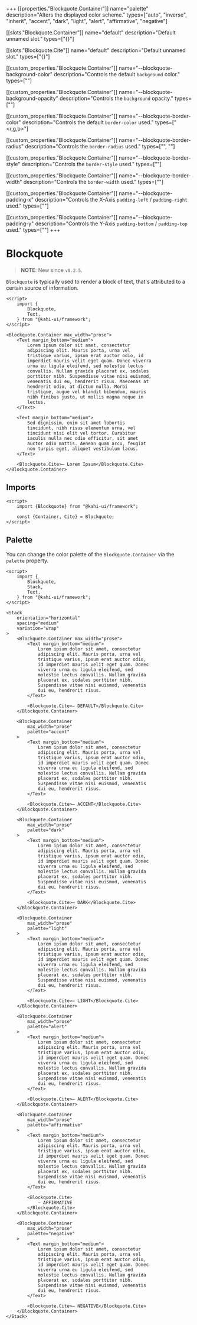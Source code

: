 +++
[[properties."Blockquote.Container"]]
name="palette"
description="Alters the displayed color scheme."
types=["auto", "inverse", "inherit", "accent", "dark", "light", "alert", "affirmative", "negative"]

[[slots."Blockquote.Container"]]
name="default"
description="Default unnamed slot."
types=["{}"]

[[slots."Blockquote.Cite"]]
name="default"
description="Default unnamed slot."
types=["{}"]

[[custom_properties."Blockquote.Container"]]
name="--blockquote-background-color"
description="Controls the default `background` color."
types=["<alpha-value>"]

[[custom_properties."Blockquote.Container"]]
name="--blockquote-background-opacity"
description="Controls the `background` opacity."
types=["<alpha-value>"]

[[custom_properties."Blockquote.Container"]]
name="--blockquote-border-color"
description="Controls the default `border-color` used."
types=["<r,g,b>"]

[[custom_properties."Blockquote.Container"]]
name="--blockquote-border-radius"
description="Controls the `border-radius` used."
types=["<length>", "<percentage>"]

[[custom_properties."Blockquote.Container"]]
name="--blockquote-border-style"
description="Controls the `border-style` used."
types=["<line-style>"]

[[custom_properties."Blockquote.Container"]]
name="--blockquote-border-width"
description="Controls the `border-width` used."
types=["<length>"]

[[custom_properties."Blockquote.Container"]]
name="--blockquote-padding-x"
description="Controls the X-Axis `padding-left` / `padding-right` used."
types=["<length>"]

[[custom_properties."Blockquote.Container"]]
name="--blockquote-padding-y"
description="Controls the Y-Axis `padding-bottom` / `padding-top` used."
types=["<length>"]
+++

# Blockquote

> **NOTE**: New since `v0.2.5`.

`Blockquote` is typically used to render a block of text, that's attributed to a certain source of information.

```svelte {title="Blockquote Preview" mode="repl"}
<script>
    import {
        Blockquote,
        Text,
    } from "@kahi-ui/framework";
</script>

<Blockquote.Container max_width="prose">
    <Text margin_bottom="medium">
        Lorem ipsum dolor sit amet, consectetur
        adipiscing elit. Mauris porta, urna vel
        tristique varius, ipsum erat auctor odio, id
        imperdiet mauris velit eget quam. Donec viverra
        urna eu ligula eleifend, sed molestie lectus
        convallis. Nullam gravida placerat ex, sodales
        porttitor nibh. Suspendisse vitae nisi euismod,
        venenatis dui eu, hendrerit risus. Maecenas at
        hendrerit odio, at dictum nulla. Morbi
        tristique, augue vel blandit bibendum, mauris
        nibh finibus justo, ut mollis magna neque in
        lectus.
    </Text>

    <Text margin_bottom="medium">
        Sed dignissim, enim sit amet lobortis
        tincidunt, nibh risus elementum urna, vel
        tincidunt nisi elit vel tortor. Curabitur
        iaculis nulla nec odio efficitur, sit amet
        auctor odio mattis. Aenean quam arcu, feugiat
        non turpis eget, aliquet vestibulum lacus.
    </Text>

    <Blockquote.Cite>— Lorem Ipsum</Blockquote.Cite>
</Blockquote.Container>
```

## Imports

```svelte {title="Blockquote Imports"}
<script>
    import {Blockquote} from "@kahi-ui/framework";

    const {Container, Cite} = Blockquote;
</script>
```

## Palette

You can change the color palette of the `Blockquote.Container` via the `palette` property.

```svelte {title="Blockquote Palette" mode="repl"}
<script>
    import {
        Blockquote,
        Stack,
        Text,
    } from "@kahi-ui/framework";
</script>

<Stack
    orientation="horizontal"
    spacing="medium"
    variation="wrap"
>
    <Blockquote.Container max_width="prose">
        <Text margin_bottom="medium">
            Lorem ipsum dolor sit amet, consectetur
            adipiscing elit. Mauris porta, urna vel
            tristique varius, ipsum erat auctor odio,
            id imperdiet mauris velit eget quam. Donec
            viverra urna eu ligula eleifend, sed
            molestie lectus convallis. Nullam gravida
            placerat ex, sodales porttitor nibh.
            Suspendisse vitae nisi euismod, venenatis
            dui eu, hendrerit risus.
        </Text>

        <Blockquote.Cite>— DEFAULT</Blockquote.Cite>
    </Blockquote.Container>

    <Blockquote.Container
        max_width="prose"
        palette="accent"
    >
        <Text margin_bottom="medium">
            Lorem ipsum dolor sit amet, consectetur
            adipiscing elit. Mauris porta, urna vel
            tristique varius, ipsum erat auctor odio,
            id imperdiet mauris velit eget quam. Donec
            viverra urna eu ligula eleifend, sed
            molestie lectus convallis. Nullam gravida
            placerat ex, sodales porttitor nibh.
            Suspendisse vitae nisi euismod, venenatis
            dui eu, hendrerit risus.
        </Text>

        <Blockquote.Cite>— ACCENT</Blockquote.Cite>
    </Blockquote.Container>

    <Blockquote.Container
        max_width="prose"
        palette="dark"
    >
        <Text margin_bottom="medium">
            Lorem ipsum dolor sit amet, consectetur
            adipiscing elit. Mauris porta, urna vel
            tristique varius, ipsum erat auctor odio,
            id imperdiet mauris velit eget quam. Donec
            viverra urna eu ligula eleifend, sed
            molestie lectus convallis. Nullam gravida
            placerat ex, sodales porttitor nibh.
            Suspendisse vitae nisi euismod, venenatis
            dui eu, hendrerit risus.
        </Text>

        <Blockquote.Cite>— DARK</Blockquote.Cite>
    </Blockquote.Container>

    <Blockquote.Container
        max_width="prose"
        palette="light"
    >
        <Text margin_bottom="medium">
            Lorem ipsum dolor sit amet, consectetur
            adipiscing elit. Mauris porta, urna vel
            tristique varius, ipsum erat auctor odio,
            id imperdiet mauris velit eget quam. Donec
            viverra urna eu ligula eleifend, sed
            molestie lectus convallis. Nullam gravida
            placerat ex, sodales porttitor nibh.
            Suspendisse vitae nisi euismod, venenatis
            dui eu, hendrerit risus.
        </Text>

        <Blockquote.Cite>— LIGHT</Blockquote.Cite>
    </Blockquote.Container>

    <Blockquote.Container
        max_width="prose"
        palette="alert"
    >
        <Text margin_bottom="medium">
            Lorem ipsum dolor sit amet, consectetur
            adipiscing elit. Mauris porta, urna vel
            tristique varius, ipsum erat auctor odio,
            id imperdiet mauris velit eget quam. Donec
            viverra urna eu ligula eleifend, sed
            molestie lectus convallis. Nullam gravida
            placerat ex, sodales porttitor nibh.
            Suspendisse vitae nisi euismod, venenatis
            dui eu, hendrerit risus.
        </Text>

        <Blockquote.Cite>— ALERT</Blockquote.Cite>
    </Blockquote.Container>

    <Blockquote.Container
        max_width="prose"
        palette="affirmative"
    >
        <Text margin_bottom="medium">
            Lorem ipsum dolor sit amet, consectetur
            adipiscing elit. Mauris porta, urna vel
            tristique varius, ipsum erat auctor odio,
            id imperdiet mauris velit eget quam. Donec
            viverra urna eu ligula eleifend, sed
            molestie lectus convallis. Nullam gravida
            placerat ex, sodales porttitor nibh.
            Suspendisse vitae nisi euismod, venenatis
            dui eu, hendrerit risus.
        </Text>

        <Blockquote.Cite>
            — AFFIRMATIVE
        </Blockquote.Cite>
    </Blockquote.Container>

    <Blockquote.Container
        max_width="prose"
        palette="negative"
    >
        <Text margin_bottom="medium">
            Lorem ipsum dolor sit amet, consectetur
            adipiscing elit. Mauris porta, urna vel
            tristique varius, ipsum erat auctor odio,
            id imperdiet mauris velit eget quam. Donec
            viverra urna eu ligula eleifend, sed
            molestie lectus convallis. Nullam gravida
            placerat ex, sodales porttitor nibh.
            Suspendisse vitae nisi euismod, venenatis
            dui eu, hendrerit risus.
        </Text>

        <Blockquote.Cite>— NEGATIVE</Blockquote.Cite>
    </Blockquote.Container>
</Stack>
```
